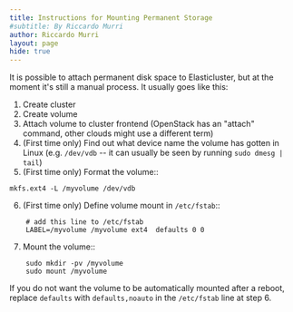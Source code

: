 ```yaml
---
title: Instructions for Mounting Permanent Storage
#subtitle: By Riccardo Murri
author: Riccardo Murri
layout: page
hide: true
---
```




It is possible to attach permanent disk space to Elasticluster, but at the moment it's still a manual process.  It usually goes like this:

1. Create cluster
2. Create volume
3. Attach volume to cluster frontend (OpenStack has an "attach" command,
other clouds might use a different term)
4. (First time only) Find out what device name the volume has gotten in
Linux (e.g. `/dev/vdb` -- it can usually be seen by running `sudo
dmesg | tail`)
5. (First time only) Format the volume::

```
mkfs.ext4 -L /myvolume /dev/vdb
```

6. (First time only) Define volume mount in `/etc/fstab`::
```
    # add this line to /etc/fstab
    LABEL=/myvolume /myvolume ext4  defaults 0 0
```
7. Mount the volume::
```
    sudo mkdir -pv /myvolume
    sudo mount /myvolume
```
If you do not want the volume to be automatically mounted after a
reboot, replace `defaults` with `defaults,noauto` in the `/etc/fstab`
line at step 6.
